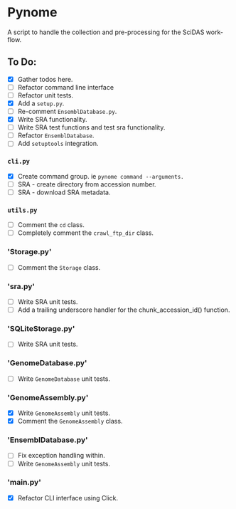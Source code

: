 # Pynome

A script to handle the collection and pre-processing for the SciDAS work-flow.

## To Do:

- [x] Gather todos here.
- [ ] Refactor command line interface
- [ ] Refactor unit tests.
- [x] Add a `setup.py`.
- [ ] Re-comment `EnsemblDatabase.py`.
- [x] Write SRA functionality.
- [ ] Write SRA test functions and test sra functionality.
- [ ] Refactor `EnsemblDatabase`.
- [ ] Add `setuptools` integration.

### `cli.py`

- [x] Create command group. ie `pynome command --arguments.`
- [ ] SRA - create directory from accession number.
- [ ] SRA - download SRA metadata.

### `utils.py`

- [ ] Comment the `cd` class.
- [ ] Completely comment the `crawl_ftp_dir` class.

### 'Storage.py'

- [ ] Comment the `Storage` class.

### 'sra.py'

- [ ] Write SRA unit tests.
- [ ] Add a trailing underscore handler for the chunk_accession_id() function.

### 'SQLiteStorage.py'

- [ ] Write SRA unit tests.

### 'GenomeDatabase.py'

- [ ] Write `GenomeDatabase` unit tests.

### 'GenomeAssembly.py'

- [x] Write `GenomeAssembly` unit tests.
- [x] Comment the `GenomeAssembly` class.

### 'EnsemblDatabase.py'

- [ ] Fix exception handling within.
- [ ] Write `GenomeAssembly` unit tests.

### '__main__.py'

- [x] Refactor CLI interface using Click.
